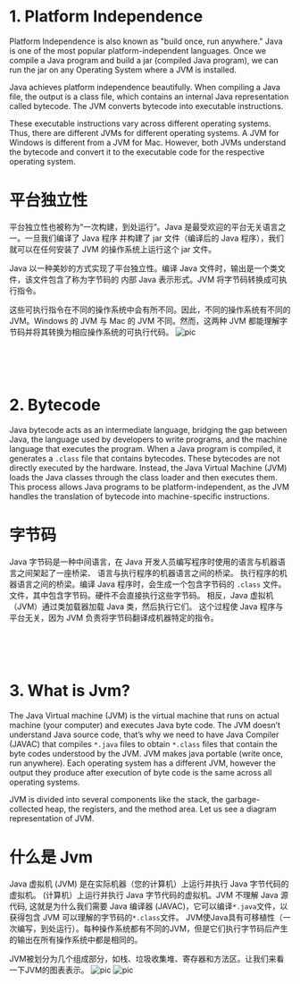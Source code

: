 
# 1. Platform Independence

Platform Independence is also known as "build once, run anywhere." Java is one of the most
popular platform-independent languages. Once we compile a Java program and build a jar
(compiled Java program), we can run the jar on any Operating System where a JVM is installed.

Java achieves platform independence beautifully. When compiling a Java file, the output is a
class file, which contains an internal Java representation called bytecode. The JVM converts
bytecode into executable instructions.

These executable instructions vary across different operating systems. Thus, there are different
JVMs for different operating systems. A JVM for Windows is different from a JVM for Mac.
However, both JVMs understand the bytecode and convert it to the executable code for the
respective operating system.

# 平台独立性

平台独立性也被称为“一次构建，到处运行”。Java 是最受欢迎的平台无关语言之一。一旦我们编译了 Java 程序
并构建了 jar 文件（编译后的 Java 程序），我们就可以在任何安装了 JVM 的操作系统上运行这个 jar 文件。

Java 以一种美妙的方式实现了平台独立性。编译 Java 文件时，输出是一个类文件，该文件包含了称为字节码的
内部 Java 表示形式。JVM 将字节码转换成可执行指令。

这些可执行指令在不同的操作系统中会有所不同。因此，不同的操作系统有不同的 JVM。Windows 的 JVM 与
Mac 的 JVM 不同。然而，这两种 JVM 都能理解字节码并将其转换为相应操作系统的可执行代码。
![pic](https://miro.medium.com/v2/resize:fit:1000/0*rXssPHX9bGHjKab3.jpg)

<br>
<br>
<br>

# 2. Bytecode

Java bytecode acts as an intermediate language, bridging the gap between Java,
the language used by developers to write programs, and the machine language that
executes the program. When a Java program is compiled, it generates a `.class` file
that contains bytecodes. These bytecodes are not directly executed by the hardware.
Instead, the Java Virtual Machine (JVM) loads the Java classes through the class
loader and then executes them. This process allows Java programs to be
platform-independent, as the JVM handles the translation of bytecode into
machine-specific instructions.     

# 字节码

Java 字节码是一种中间语言，在 Java 开发人员编写程序时使用的语言与机器语言之间架起了一座桥梁、
语言与执行程序的机器语言之间的桥梁。
执行程序的机器语言之间的桥梁。编译 Java 程序时，会生成一个包含字节码的 `.class` 文件。
文件，其中包含字节码。硬件不会直接执行这些字节码。
相反，Java 虚拟机（JVM）通过类加载器加载 Java 类，然后执行它们。
这个过程使 Java 程序与平台无关，因为 JVM 负责将字节码翻译成机器特定的指令。

<br>
<br>
<br>

# 3. What is Jvm?

The Java Virtual machine (JVM) is the virtual machine that runs on actual machine
(your computer) and executes Java byte code. The JVM doesn’t understand Java source code,
that’s why we need to have Java Compiler (JAVAC) that compiles `*.java` files to obtain
`*.class` files that contain the byte codes understood by the JVM. JVM makes java portable
(write once, run anywhere). Each operating system has a different JVM, however the output
they produce after execution of byte code is the same across all operating systems.

JVM is divided into several components like the stack, the garbage-collected heap,
the registers, and the method area. Let us see a diagram representation of JVM.

# 什么是 Jvm

Java 虚拟机 (JVM) 是在实际机器（您的计算机）上运行并执行 Java 字节代码的虚拟机。
(计算机）上运行并执行 Java 字节代码的虚拟机。JVM 不理解 Java 源代码,
这就是为什么我们需要 Java 编译器 (JAVAC)，它可以编译`*.java`文件，以获得包含 JVM 可以理解的字节码的`*.class`文件。
JVM使Java具有可移植性（一次编写，到处运行）。每种操作系统都有不同的JVM，但是它们执行字节码后产生的输出在所有操作系统中都是相同的。

JVM被划分为几个组成部分，如栈、垃圾收集堆、寄存器和方法区。让我们来看一下JVM的图表表示。
![pic](https://www.interviewbit.com/blog/wp-content/uploads/2022/06/Java-Architecture-1024x658.png)
![pic](https://www.freecodecamp.org/news/content/images/size/w1600/2021/01/image-39.png)




